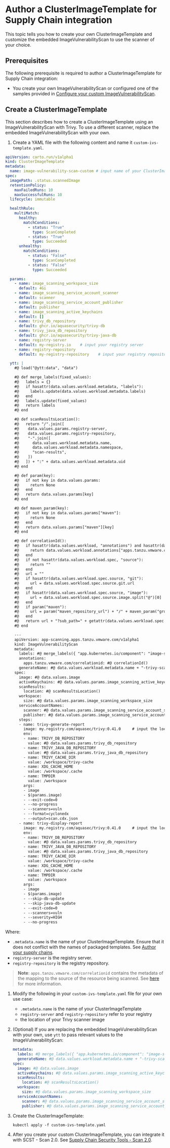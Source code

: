 # Author a ClusterImageTemplate for Supply Chain integration

This topic tells you how to create your own ClusterImageTemplate and customize the embedded ImageVulnerabilityScan to use the scanner of your choice.

## <a id='prerecs'></a> Prerequisites

The following prerequisite is required to author a ClusterImageTemplate for Supply Chain integration:

- You create your own ImageVulnerabilityScan or configured one of the samples provided in [Configure your custom ImageVulnerabilityScan](./ivs-custom-samples.hbs.md).

## <a id='create-clusterimagetemplate'></a> Create a ClusterImageTemplate

This section describes how to create a ClusterImageTemplate using an ImageVulnerabilityScan with Trivy. To use a different scanner, replace the embedded ImageVulnerabilityScan with your own.

1. Create a YAML file with the following content and name it `custom-ivs-template.yaml`.

  ```yaml
  apiVersion: carto.run/v1alpha1
  kind: ClusterImageTemplate
  metadata:
    name: image-vulnerability-scan-custom # input name of your ClusterImageTemplate
  spec:
    imagePath: .status.scannedImage
    retentionPolicy:
      maxFailedRuns: 10
      maxSuccessfulRuns: 10
    lifecycle: immutable

    healthRule:
      multiMatch:
        healthy:
          matchConditions:
            - status: "True"
              type: ScanCompleted
            - status: "True"
              type: Succeeded
        unhealthy:
          matchConditions:
            - status: "False"
              type: ScanCompleted
            - status: "False"
              type: Succeeded

    params:
      - name: image_scanning_workspace_size
        default: 4Gi
      - name: image_scanning_service_account_scanner
        default: scanner
      - name: image_scanning_service_account_publisher
        default: publisher
      - name: image_scanning_active_keychains
        default: []
      - name: trivy_db_repository
        default: ghcr.io/aquasecurity/trivy-db
      - name: trivy_java_db_repository
        default: ghcr.io/aquasecurity/trivy-java-db
      - name: registry-server
        default: my-registry.io    # input your registry server
      - name: registry-repository
        default: my-registry-repository    # input your registry repository

    ytt: |
      #@ load("@ytt:data", "data")

      #@ def merge_labels(fixed_values):
      #@   labels = {}
      #@   if hasattr(data.values.workload.metadata, "labels"):
      #@     labels.update(data.values.workload.metadata.labels)
      #@   end
      #@   labels.update(fixed_values)
      #@   return labels
      #@ end

      #@ def scanResultsLocation():
      #@   return "/".join([
      #@    data.values.params.registry-server,
      #@    data.values.params.registry-repository,
      #@    "-".join([
      #@      data.values.workload.metadata.name,
      #@      data.values.workload.metadata.namespace,
      #@      "scan-results",
      #@    ])
      #@   ]) + ":" + data.values.workload.metadata.uid
      #@ end

      #@ def param(key):
      #@   if not key in data.values.params:
      #@     return None
      #@   end
      #@   return data.values.params[key]
      #@ end

      #@ def maven_param(key):
      #@   if not key in data.values.params["maven"]:
      #@     return None
      #@   end
      #@   return data.values.params["maven"][key]
      #@ end

      #@ def correlationId():
      #@   if hasattr(data.values.workload, "annotations") and hasattr(data.values.workload.annotations, "apps.tanzu.vmware.com/correlationid"):
      #@     return data.values.workload.annotations["apps.tanzu.vmware.com/correlationid"]
      #@   end
      #@   if not hasattr(data.values.workload.spec, "source"):
      #@     return ""
      #@   end
      #@   url = ""
      #@   if hasattr(data.values.workload.spec.source, "git"):
      #@     url = data.values.workload.spec.source.git.url
      #@   end
      #@   if hasattr(data.values.workload.spec.source, "image"):
      #@     url = data.values.workload.spec.source.image.split("@")[0]
      #@   end
      #@   if param("maven"):
      #@     url = param("maven_repository_url") + "/" + maven_param("groupId").replace(".", "/") + "/" + maven_param("artifactId")
      #@   end
      #@   return url + "?sub_path=" + getattr(data.values.workload.spec.source, "subPath", "/")
      #@ end

      ---
      apiVersion: app-scanning.apps.tanzu.vmware.com/v1alpha1
      kind: ImageVulnerabilityScan
      metadata:
        labels: #@ merge_labels({ "app.kubernetes.io/component": "image-scan" })
        annotations:
          apps.tanzu.vmware.com/correlationid: #@ correlationId()
        generateName: #@ data.values.workload.metadata.name + "-trivy-scan-"
      spec:
        image: #@ data.values.image
        activeKeychains: #@ data.values.params.image_scanning_active_keychains
        scanResults:
          location: #@ scanResultsLocation()
        workspace:
          size: #@ data.values.params.image_scanning_workspace_size
        serviceAccountNames:
          scanner: #@ data.values.params.image_scanning_service_account_scanner
          publisher: #@ data.values.params.image_scanning_service_account_publisher
        steps:
        - name: trivy-generate-report
          image: my.registry.com/aquasec/trivy:0.41.0     # input the location of your trivy scanner image
          env:
          - name: TRIVY_DB_REPOSITORY
            value: #@ data.values.params.trivy_db_repository
          - name: TRIVY_JAVA_DB_REPOSITORY
            value: #@ data.values.params.trivy_java_db_repository
          - name: TRIVY_CACHE_DIR
            value: /workspace/trivy-cache
          - name: XDG_CACHE_HOME
            value: /workspace/.cache
          - name: TMPDIR
            value: /workspace
          args:
          - image
          - $(params.image)
          - --exit-code=0
          - --no-progress
          - --scanners=vuln
          - --format=cyclonedx
          - --output=scan.cdx.json
        - name: trivy-display-report
          image: my.registry.com/aquasec/trivy:0.41.0     # input the location of your trivy scanner image
          env:
          - name: TRIVY_DB_REPOSITORY
            value: #@ data.values.params.trivy_db_repository
          - name: TRIVY_JAVA_DB_REPOSITORY
            value: #@ data.values.params.trivy_java_db_repository
          - name: TRIVY_CACHE_DIR
            value: /workspace/trivy-cache
          - name: XDG_CACHE_HOME
            value: /workspace/.cache
          - name: TMPDIR
            value: /workspace
          args:
          - image
          - $(params.image)
          - --skip-db-update
          - --skip-java-db-update
          - --exit-code=0
          - --scanners=vuln
          - --severity=HIGH
          - --no-progress
  ```

  Where:

  - `.metadata.name` is the name of your ClusterImageTemplate. Ensure that it does not conflict with the names of packaged templates. See [Author your supply chains](../scc/authoring-supply-chains.hbs.md#providing-your-own-templates).
  - `registry-server` is the registry server.
  - `registry-repository` is the registry repository.

>**Note**: `apps.tanzu.vmware.com/correlationid` contains the metadata of the mapping to the source of the resource being scanned. See [here](../scst-store/amr/cloudevents.hbs.md#cloudevent-extension-attributes) for more information.

1. Modify the following in your `custom-ivs-template.yaml` file for your own use case:
   - `.metadata.name` is the name of your ClusterImageTemplate
   - `registry-server` and `registry-repository` refer to your registry
   - the location of your Trivy scanner image

1. (Optional) If you are replacing the embedded ImageVulnerabilityScan with your own, use `ytt` to pass relevant values to the ImageVulnerabilityScan:

    ```yaml
    metadata:
      labels: #@ merge_labels({ "app.kubernetes.io/component": "image-scan" })
      generateName: #@ data.values.workload.metadata.name + "-trivy-scan-"
    spec:
      image: #@ data.values.image
      activeKeychains: #@ data.values.params.image_scanning_active_keychains
      scanResults:
        location: #@ scanResultsLocation()
      workspace:
        size: #@ data.values.params.image_scanning_workspace_size
      serviceAccountNames:
        scanner: #@ data.values.params.image_scanning_service_account_scanner
        publisher: #@ data.values.params.image_scanning_service_account_publisher
    ```

1. Create the ClusterImageTemplate:

    ```console
    kubectl apply -f custom-ivs-template.yaml
    ```

2. After you create your custom ClusterImageTemplate, you can integrate it with SCST - Scan 2.0. See [Supply Chain Security Tools - Scan 2.0](./integrate-app-scanning.hbs.md).
